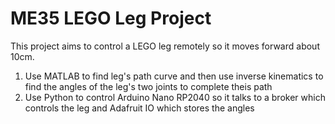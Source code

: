 # ME35 LEGO Leg Project

This project aims to control a LEGO leg remotely so it moves forward about 10cm.   
1. Use MATLAB to find leg's path curve and then use inverse kinematics to find the angles of the leg's two joints to complete theis path
2. Use Python to control Arduino Nano RP2040 so it talks to a broker which controls the leg and Adafruit IO which stores the angles
